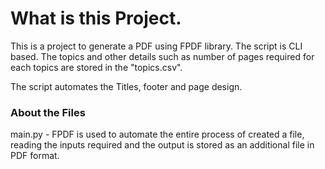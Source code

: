 # What is this Project.

This is a project to generate a PDF using FPDF library. 
The script is CLI based. The topics and other details such as number of pages required for each topics are stored in the
"topics.csv".

The script automates the Titles, footer and page design. 

### About the Files
main.py - FPDF is used to automate the entire process of created a file, 
reading the inputs required and the output is stored as an additional file in PDF format. 


